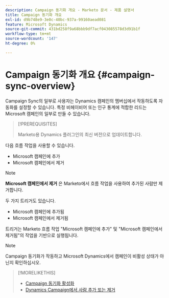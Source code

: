 ```yaml
---
description: Campaign 동기화 개요 - Marketo 문서 - 제품 설명서
title: Campaign 동기화 개요
exl-id: d9b748e9-3e0c-40bc-937a-99160aead081
feature: Microsoft Dynamics
source-git-commit: 431bd258f9a68bbb9df7acf043085578d3d91b1f
workflow-type: tm+mt
source-wordcount: '147'
ht-degree: 0%

---
```


# Campaign 동기화 개요 {#campaign-sync-overview}

Campaign Sync의 일부로 사용자는 Dynamics 캠페인의 멤버십에서 작동하도록 자동화를 설정할 수 있습니다. 특정 비헤이비어 또는 인구 통계에 적합한 리드는 Microsoft 캠페인의 일부로 만들 수 있습니다.

>[!PREREQUISITES]
>
>Marketo용 Dynamics 플러그인의 최신 버전으로 업데이트합니다.

다음 흐름 작업을 사용할 수 있습니다.

* Microsoft 캠페인에 추가
* Microsoft 캠페인에서 제거

>[!NOTE]
>
>**Microsoft 캠페인에서 제거** 은 Marketo에서 흐름 작업을 사용하여 추가된 사람만 제거합니다.

두 가지 트리거도 있습니다.

* Microsoft 캠페인에 추가됨
* Microsoft 캠페인에서 제거됨

트리거는 Marketo 흐름 작업 &quot;Microsoft 캠페인에 추가&quot; 및 &quot;Microsoft 캠페인에서 제거됨&quot;의 작업을 기반으로 실행됩니다.

>[!NOTE]
>
>Campaign 동기화가 작동하고 Microsoft Dynamics에서 캠페인이 비활성 상태가 아닌지 확인하십시오.

>[!MORELIKETHIS]
>
>* [Campaign 동기화 활성화](/help/marketo/product-docs/crm-sync/microsoft-dynamics-sync/microsoft-dynamics-sync-details/enable-campaign-sync.md)
>* [Dynamics Campaign에서 사람 추가 또는 제거](/help/marketo/product-docs/core-marketo-concepts/smart-campaigns/microsoft-dynamics-flow-actions/add-or-remove-people-from-your-dynamics-campaign.md)
